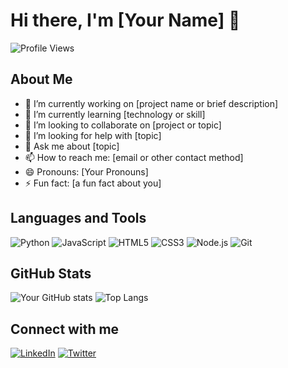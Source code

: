 # Hi there, I'm [Your Name] 👋

![Profile Views](https://komarev.com/ghpvc/?username=yourusername&color=blue)

## About Me

- 🔭 I’m currently working on [project name or brief description]
- 🌱 I’m currently learning [technology or skill]
- 👯 I’m looking to collaborate on [project or topic]
- 🤔 I’m looking for help with [topic]
- 💬 Ask me about [topic]
- 📫 How to reach me: [email or other contact method]
- 😄 Pronouns: [Your Pronouns]
- ⚡ Fun fact: [a fun fact about you]

## Languages and Tools
![Python](https://img.shields.io/badge/Python-3670A0?style=for-the-badge&logo=python&logoColor=ffdd54)
![JavaScript](https://img.shields.io/badge/JavaScript-323330?style=for-the-badge&logo=javascript&logoColor=F7DF1E)
![HTML5](https://img.shields.io/badge/HTML5-E34F26?style=for-the-badge&logo=html5&logoColor=white)
![CSS3](https://img.shields.io/badge/CSS3-1572B6?style=for-the-badge&logo=css3&logoColor=white)
![Node.js](https://img.shields.io/badge/Node.js-43853D?style=for-the-badge&logo=node-dot-js&logoColor=white)
![Git](https://img.shields.io/badge/Git-F05032?style=for-the-badge&logo=git&logoColor=white)

## GitHub Stats
![Your GitHub stats](https://github-readme-stats.vercel.app/api?username=yourusername&show_icons=true&theme=radical)
![Top Langs](https://github-readme-stats.vercel.app/api/top-langs/?username=yourusername&layout=compact)

## Connect with me
[![LinkedIn](https://img.shields.io/badge/LinkedIn-0077B5?style=for-the-badge&logo=linkedin&logoColor=white)](https://linkedin.com/in/yourprofile)
[![Twitter](https://img.shields.io/badge/Twitter-1DA1F2?style=for-the-badge&logo=twitter&logoColor=white)](https://twitter.com/yourprofile)
